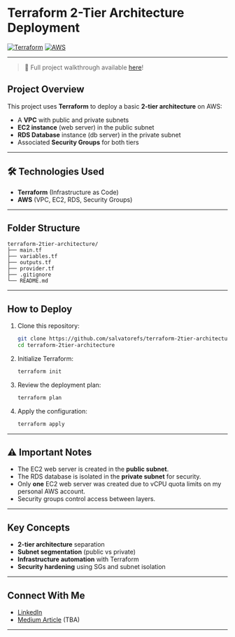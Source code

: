 # Terraform 2-Tier Architecture Deployment

[![Terraform](https://img.shields.io/badge/Built%20With-Terraform-623CE4?logo=terraform)](https://www.terraform.io/)
[![AWS](https://img.shields.io/badge/Deployed%20On-AWS-232F3E?logo=amazon-aws)](https://aws.amazon.com/)

---
> 📖 Full project walkthrough available [here](https://medium.com/@salvatoref/deploying-a-jenkins-server-on-aws-using-terraform-24931e1225a6)!

##  Project Overview
This project uses **Terraform** to deploy a basic **2-tier architecture** on AWS:

- A **VPC** with public and private subnets
- **EC2 instance** (web server) in the public subnet
- **RDS Database** instance (db server) in the private subnet
- Associated **Security Groups** for both tiers

---

## 🛠 Technologies Used
- **Terraform** (Infrastructure as Code)
- **AWS** (VPC, EC2, RDS, Security Groups)

---

##  Folder Structure
```
terraform-2tier-architecture/
├── main.tf
├── variables.tf
├── outputs.tf
├── provider.tf
├── .gitignore
└── README.md
```

---

##  How to Deploy

1. Clone this repository:
   ```bash
   git clone https://github.com/salvatorefs/terraform-2tier-architecture.git
   cd terraform-2tier-architecture
   ```

2. Initialize Terraform:
   ```bash
   terraform init
   ```

3. Review the deployment plan:
   ```bash
   terraform plan
   ```

4. Apply the configuration:
   ```bash
   terraform apply
   ```

---

## ⚠ Important Notes
- The EC2 web server is created in the **public subnet**.
- The RDS database is isolated in the **private subnet** for security.
- Only **one** EC2 web server was created due to vCPU quota limits on my personal AWS account.
- Security groups control access between layers.

---

##  Key Concepts
- **2-tier architecture** separation
- **Subnet segmentation** (public vs private)
- **Infrastructure automation** with Terraform
- **Security hardening** using SGs and subnet isolation

---

##  Connect With Me
- [LinkedIn](https://www.linkedin.com/in/salvatorefsanchez/)
- [Medium Article](https://medium.com/@salvatoref) (TBA)
---
